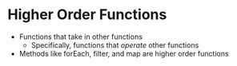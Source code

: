 # Higher Order Functions

* Functions that take in other functions
  * Specifically, functions that <em> operate </em> other functions
* Methods like forEach, filter, and map are higher order functions